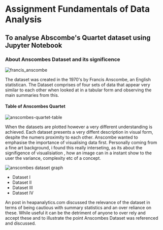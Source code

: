 # Assignment Fundamentals of Data Analysis 
## To analyse Abscombe's Quartet dataset using Jupyter Notebook 
### About Anscombes Dataset and its significence <br>

![francis_anscombe](https://user-images.githubusercontent.com/36824025/47649172-54313380-db74-11e8-9d85-d2797e894cb1.jpeg) <br>

The dataset was created in the 1970's by Francis Anscombe, an English statistican. The Dataset comprises of four sets of data that appear very similar to each other when looked at in a tabular form and observing the main summaries from this. <br>

#### **Table of Anscombes Quartet**

![anscombes-quartet-table](https://user-images.githubusercontent.com/36824025/47649683-ec7be800-db75-11e8-9d09-2687b169f732.png)

When the datasets are plotted however a very different understanding is achieved. Each dataset presents a very diffent description in visual form, despite the numers proximity to each other. Anscombe wanted to emphasise the importance of visualising data first.
Personally coming from a fine art background, i found this really interseting, as its about the signifigence of visualisiation , how an image can in a instant show to the user the variance, complexity etc of a concept. 

![anscombes dataset graph](https://user-images.githubusercontent.com/36824025/47649837-60b68b80-db76-11e8-8aef-8ac29dc2a0b8.png)

- Dataset I <br>
- Dataset II <br>
- Dataset III <br>
- Dataset IV  

An post in heapanalytics.com discussed the relevance of the dataset in terms of being cautious with summary statistics and an over reliance on these. While useful it can be the detriment of anyone to over rely and accept these and to illustrate the point Anscombes Dataset was referenced and discussed. 












